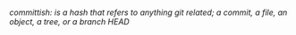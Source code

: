 ###### committish: is a hash that refers to anything git related; a commit, a file, an object, a tree, or a branch HEAD
